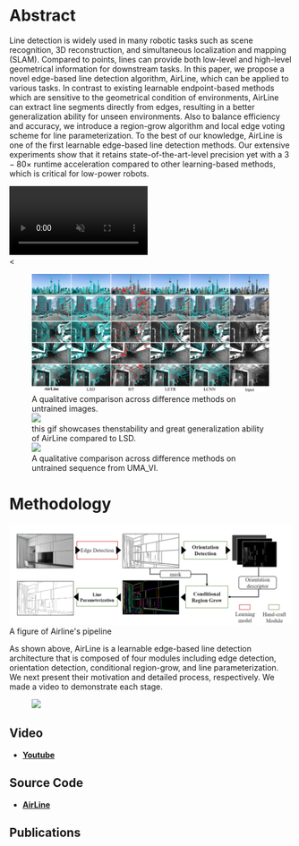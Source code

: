 

# Abstract

Line detection is widely used in many robotic tasks such as scene recognition, 3D reconstruction, and simultaneous localization and mapping (SLAM). Compared to points, lines can provide both low-level and high-level geometrical information for downstream tasks. In this paper, we propose a novel edge-based line detection algorithm, AirLine, which can be applied to various tasks. In contrast to existing learnable endpoint-based methods which are sensitive to the geometrical condition of environments, AirLine can extract line segments directly from edges, resulting in a better generalization ability for unseen environments. Also to balance efficiency and accuracy, we introduce a region-grow algorithm and local edge voting scheme for line parameterization. To the best of our knowledge, AirLine is one of the first learnable edge-based line detection methods. Our extensive experiments show that it retains state-of-the-art-level precision yet with a $3-80\times$ runtime acceleration compared to other learning-based methods, which is critical for low-power robots.
<div class="center">
    <video width="49%" autoplay loop controls muted>
        <source src="/img/demo.mp4" type="video/mp4">
    </video>
</div>
<
<figure>
    <img src="/img/cp2.png" />
    <figcaption>
        A qualitative comparison across difference methods on untrained images.
    </figcaption>
    <img src="/img/vsLSD.gif" />
    <figcaption>
        this gif showcases thenstability and great generalization ability of AirLine compared to LSD.
    </figcaption>
    <img src="/img/qualitativecomp.gif" />
    <figcaption>
        A qualitative comparison across difference methods on untrained sequence from UMA_VI.
    </figcaption>
    
</figure>

# Methodology

</figure>
    <img src="/img/pipeline.png" />
    <figcaption>
        A figure of Airline's pipeline
    </figcaption>


</figure>

As shown above, AirLine is a learnable edge-based line detection architecture that is composed of four modules including edge detection, orientation detection, conditional region-grow, and line parameterization. We next present their motivation and detailed process, respectively. We made a video to demonstrate each stage.

<figure>
    <img src="/img/pipeline.gif"/>
</figure>

## Video

* **[Youtube](https://www.youtube.com/watch?v=EKDx3Z9qYUQ)**

## Source Code

* **[AirLine](https://github.com/sair-lab/AirLine)**

## Publications
